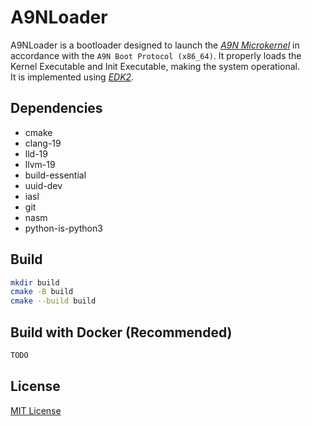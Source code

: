 # A9NLoader

A9NLoader is a bootloader designed to launch the [*A9N Microkernel*](https://github.com/horizon2038/A9N) in accordance with the `A9N Boot Protocol (x86_64)`. It properly loads the Kernel Executable and Init Executable, making the system operational.  
It is implemented using [*EDK2*](https://github.com/tianocore/edk2).

## Dependencies

- cmake
- clang-19
- lld-19
- llvm-19
- build-essential
- uuid-dev
- iasl
- git
- nasm 
- python-is-python3

## Build

```bash
mkdir build
cmake -B build
cmake --build build
```

## Build with Docker (Recommended)

```bash
TODO
```

## License

[MIT License](https://choosealicense.com/licenses/mit/)
